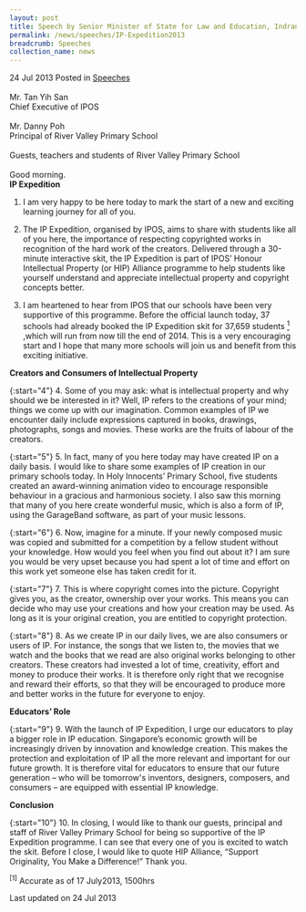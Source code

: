```yaml
---
layout: post
title: Speech by Senior Minister of State for Law and Education, Indranee Rajah at the launch of IP Expedition 2013
permalink: /news/speeches/IP-Expedition2013
breadcrumb: Speeches
collection_name: news
---
```


24 Jul 2013 Posted in [Speeches](/news/speeches)
<br>  
Mr. Tan Yih San  
Chief Executive of IPOS
<br>  
Mr. Danny Poh  
Principal of River Valley Primary School
<br>  
Guests, teachers and students of River Valley Primary School
<br>  
Good morning.
<br>
**IP Expedition**


1. I am very happy to be here today to mark the start of a new and exciting learning journey for all of you.

2. The IP Expedition, organised by IPOS, aims to share with students like all of you here, the importance of respecting copyrighted works in recognition of the hard work of the creators. Delivered through a 30-minute interactive skit, the IP Expedition is part of IPOS’ Honour Intellectual Property (or HIP) Alliance programme to help students like yourself understand and appreciate intellectual property and copyright concepts better.

3. I am heartened to hear from IPOS that our schools have been very supportive of this programme. Before the official launch today, 37 schools had already booked the IP Expedition skit for 37,659 students <a href="#students"><sup>1</sup></a> ,which will run from now till the end of 2014. This is a very encouraging start and I hope that many more schools will join us and benefit from this exciting initiative.

**Creators and Consumers of Intellectual Property**

{:start="4"}
4. Some of you may ask: what is intellectual property and why should we be interested in it? Well, IP refers to the creations of your mind; things we come up with our imagination. Common examples of IP we encounter daily include expressions captured in books, drawings, photographs, songs and movies. These works are the fruits of labour of the creators.

{:start="5"}
5. In fact, many of you here today may have created IP on a daily basis. I would like to share some examples of IP creation in our primary schools today. In Holy Innocents’ Primary School, five students created an award-winning animation video to encourage responsible behaviour in a gracious and harmonious society. I also saw this morning that many of you here create wonderful music, which is also a form of IP, using the GarageBand software, as part of your music lessons.

{:start="6"}
6. Now, imagine for a minute. If your newly composed music was copied and submitted for a competition by a fellow student without your knowledge. How would you feel when you find out about it? I am sure you would be very upset because you had spent a lot of time and effort on this work yet someone else has taken credit for it.

{:start="7"}
7. This is where copyright comes into the picture. Copyright gives you, as the creator, ownership over your works. This means you can decide who may use your creations and how your creation may be used. As long as it is your original creation, you are entitled to copyright protection.

{:start="8"}
8. As we create IP in our daily lives, we are also consumers or users of IP. For instance, the songs that we listen to, the movies that we watch and the books that we read are also original works belonging to other creators. These creators had invested a lot of time, creativity, effort and money to produce their works. It is therefore only right that we recognise and reward their efforts,  so that they will be encouraged to produce more and better works in the future for everyone to enjoy.

**Educators’ Role**


{:start="9"}
9. With the launch of IP Expedition, I urge our educators to play a bigger role in IP education. Singapore’s economic growth will be increasingly driven by innovation and knowledge creation. This makes the protection and exploitation of IP all the more relevant and important for our future growth. It is therefore vital for educators to ensure that our future generation – who will be tomorrow's inventors, designers, composers, and consumers – are equipped with essential IP knowledge.

**Conclusion**

{:start="10"}
10. In closing, I would like to thank our guests, principal and staff of River Valley Primary School for being so supportive of the IP Expedition programme. I can see that every one of you is excited to watch the skit. Before I close, I would like to quote HIP Alliance, “Support Originality, You Make a Difference!” Thank you.

<p id="students"><sup>[1]</sup> Accurate as of 17 July2013, 1500hrs</p>


<p class="right-side-updated">Last updated on 24 Jul 2013</p> 



